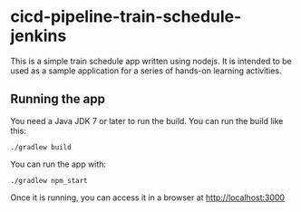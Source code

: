 # cicd-pipeline-train-schedule-jenkins   

This is a simple train schedule app written using nodejs. It is intended to be used as a sample application for a series of hands-on learning activities.

## Running the app
   
You need a Java JDK 7 or later to run the build. You can run the build like this:

    ./gradlew build

You can run the app with:

    ./gradlew npm_start

Once it is running, you can access it in a browser at [http://localhost:3000](http://localhost:3000)

